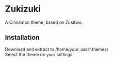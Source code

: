 # Zukizuki
A Cinnamon theme, based on Zukitwo.

## Installation

Download and extract to /home/*your_user*/.themes/  
Select the theme on your settings.